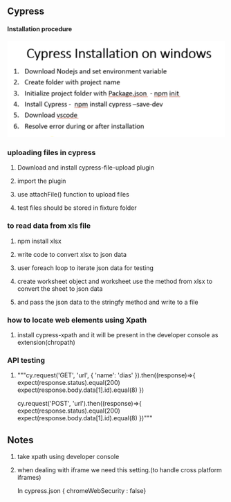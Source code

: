 ## Cypress

#### Installation procedure

![image info](../../images/cypress-install.png)

### uploading files in cypress

1. Download and install cypress-file-upload plugin

2. import the plugin

3. use attachFile() function to upload files

4. test files should be stored in fixture folder

### to read data from xls file

1. npm install xlsx

2. write code to convert xlsx to json data

3. user foreach loop to iterate json data for testing

4. create worksheet object and worksheet use the method from xlsx to convert the sheet to json data

5. and pass the json data to the stringfy method and write to a file

### how to locate web elements using Xpath

1. install cypress-xpath and it will be present in the developer console as extension(chropath)

### API testing

1. """cy.request('GET', 'url', {
   'name': 'dias'
   }).then((response)=>{
   expect(response.status).equal(200)
   expect(response.body.data[1].id).equal(8)
   })

   cy.request('POST', 'url').then((response)=>{
   expect(response.status).equal(200)
   expect(response.body.data[1].id).equal(8)
   })"""

## Notes

1. take xpath using developer console

2. when dealing with iframe we need this setting.(to handle cross platform iframes)

   In cypress.json { chromeWebSecurity : false}
